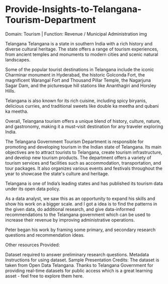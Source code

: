 # Provide-Insights-to-Telangana-Tourism-Department

Domain: Tourism | Function: Revenue / Municipal Administration
img

Telangana
Telangana is a state in southern India with a rich history and diverse cultural heritage. The state offers a range of tourism experiences, from ancient temples and monuments to modern cities and scenic natural landscapes.

Some of the popular tourist destinations in Telangana include the iconic Charminar monument in Hyderabad, the historic Golconda Fort, the magnificent Warangal Fort and Thousand Pillar Temple, the Nagarjuna Sagar Dam, and the picturesque hill stations like Ananthagiri and Horsley Hills.

Telangana is also known for its rich cuisine, including spicy biryanis, delicious curries, and traditional sweets like double ka meetha and qubani ka meetha.

Overall, Telangana tourism offers a unique blend of history, culture, nature, and gastronomy, making it a must-visit destination for any traveler exploring India.

The Telangana Government Tourism Department is responsible for promoting and developing tourism in the Indian state of Telangana. Its main objectives are to attract tourists to Telangana, create tourism infrastructure, and develop new tourism products. The department offers a variety of tourism services and facilities such as accommodation, transportation, and tour packages. It also organizes various events and festivals throughout the year to showcase the state's culture and heritage.

Telangana is one of India’s leading states and has published its tourism data under its open data policy.

As a data analyst, we saw this as an opportunity to expand his skills and show his work on a bigger scale. and I got a idea is to find the patterns in the given data, do additional research, and give data-informed recommendations to the Telangana government which can be used to increase their revenue by improving administrative operations.

Peter began his work by framing some primary, and secondary research questions and recommendation ideas.

Other resources Provided:

Dataset required to answer preliminary research questions.
Metadata
Instructions for using dataset.
Sample Presentation
Credits: The dataset is taken from Open Data Telangana. Thanks to Telangana Government for providing real-time datasets for public access which is a great learning asset - feel free to explore them here.

